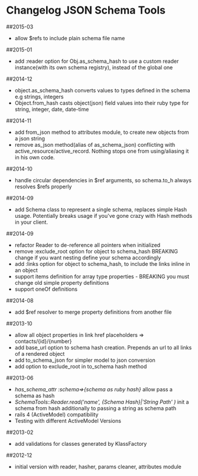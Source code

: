 # Changelog JSON Schema Tools

##2015-03

* allow $refs to include plain schema file name

##2015-01

* add :reader option for Obj.as_schema_hash to use a custom reader instance(with its own schema registry), instead of the global one

##2014-12

* object.as_schema_hash converts values to types defined in the schema e.g  strings, integers
* Object.from_hash casts object(json) field values into their ruby type for string, integer, date, date-time


##2014-11

* add from_json method to attributes module, to create new objects from a json string
* remove as_json method(alias of as_schema_json) conflicting with active_resource/active_record. Nothing stops one from using/aliasing it in his own code.

##2014-10

* handle circular dependencies in $ref arguments, so schema.to_h always resolves $refs properly

##2014-09

* add Schema class to represent a single schema, replaces simple Hash usage. Potentially breaks usage if you've gone crazy with Hash methods in your client.

##2014-09

* refactor Reader to de-reference all pointers when initialized
* remove :exclude_root option for object to schema_hash BREAKING change if you want nesting define your schema accordingly
* add :links option for object to schema_hash, to include the links inline in an object
* support items definition for array type properties - BREAKING you must change old simple property definitions
* support oneOf definitions

##2014-08

* add $ref resolver to merge property definitions from another file

##2013-10

* allow all object properties in link href placeholders => contacts/{id}/{number}
* add base_url option to schema hash creation. Prepends an url to all links of a rendered object
* add to_schema_json for simpler model to json conversion
* add option to exclude_root in to_schema hash method

##2013-06

* *has_schema_attr :schema=>{schema as ruby hash}* allow pass a schema as hash
* *SchemaTools::Reader.read('name', {Schema Hash}|'String Path'  )*  init a schema from hash additionally to passing a string as schema path
* rails 4 (ActiveModel) compatibility
* Testing with different ActiveModel Versions

##2013-02

* add validations for classes generated by KlassFactory

##2012-12

* initial version with reader, hasher, params cleaner, attributes module